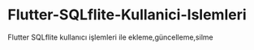# Flutter-SQLflite-Kullanici-Islemleri
Flutter SQLflite kullanıcı işlemleri ile ekleme,güncelleme,silme
